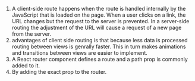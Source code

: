 1. A client-side route happens when the route is handled internally by the JavaScript that is loaded on the page. When a user clicks on a link, the URL changes but the request to the server is prevented. In a server-side routing the adjustment of the URL will cause a request of a new page from the server.
2. advantages of client side routing is that because less data is processed routing between views is genrally faster. This in turn makes animations and transitions between views are easier to implement.
3. A React router component defines a route and a path prop is commonly added to it.
4. By adding the exact prop to the router.